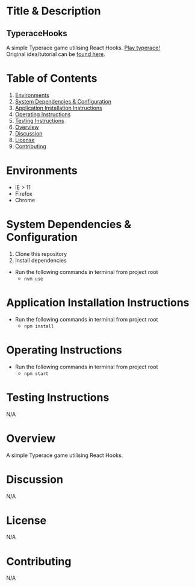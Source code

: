 # Title & Description

## TyperaceHooks

A simple Typerace game utilising React Hooks. [Play typerace!](https://typerace.netlify.com/) <br>
Original idea/tutorial can be [found here](https://medium.com/@dtkatz/react-hooks-tutorial-learn-by-building-b90ec4db2b8e).

# Table of Contents

1. [Environments](#environments)
2. [System Dependencies & Configuration](#system-dependencies-&-configuration)
3. [Application Installation Instructions](#application-installation-instructions)
4. [Operating Instructions](#operating-instructions)
5. [Testing Instructions](#testing-instructions)
6. [Overview](#overview)
7. [Discussion](#discussion)
8. [License](#license)
9. [Contributing](#contributing)

# Environments

- IE > 11
- Firefox
- Chrome

# System Dependencies & Configuration

1. Clone this repository
2. Install dependencies

- Run the following commands in terminal from project root
  - `nvm use`

# Application Installation Instructions

- Run the following commands in terminal from project root
  - `npm install`

# Operating Instructions

- Run the following commands in terminal from project root
  - `npm start`

# Testing Instructions

N/A

# Overview

A simple Typerace game utilising React Hooks.

# Discussion

N/A

# License

N/A

# Contributing

N/A
